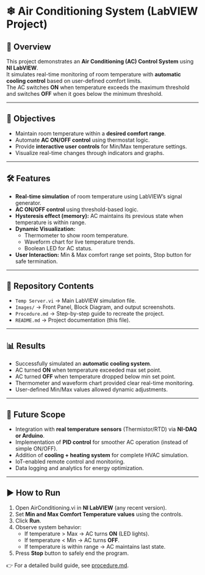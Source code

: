 # ❄ Air Conditioning System (LabVIEW Project)  

## 📌 Overview  
This project demonstrates an **Air Conditioning (AC) Control System** using **NI LabVIEW**.  
It simulates real-time monitoring of room temperature with **automatic cooling control** based on user-defined comfort limits.  
The AC switches **ON** when temperature exceeds the maximum threshold and switches **OFF** when it goes below the minimum threshold.   

---

## 🎯 Objectives  
- Maintain room temperature within a **desired comfort range**.  
- Automate **AC ON/OFF control** using thermostat logic.  
- Provide **interactive user controls** for Min/Max temperature settings.  
- Visualize real-time changes through indicators and graphs.  

---

## 🛠 Features  
- **Real-time simulation** of room temperature using LabVIEW’s signal generator.  
- **AC ON/OFF control** using threshold-based logic.  
- **Hysteresis effect (memory):** AC maintains its previous state when temperature is within range.  
- **Dynamic Visualization:**  
  - Thermometer to show room temperature.  
  - Waveform chart for live temperature trends.  
  - Boolean LED for AC status.  
- **User Interaction:** Min & Max comfort range set points, Stop button for safe termination.  

---

## 📂 Repository Contents  
- `Temp Server.vi` → Main LabVIEW simulation file.  
- `Images/` → Front Panel, Block Diagram, and output screenshots.  
- `Procedure.md` → Step-by-step guide to recreate the project.  
- `README.md` → Project documentation (this file).  

---

## 📊 Results  
- Successfully simulated an **automatic cooling system**.  
- AC turned **ON** when temperature exceeded max set point.  
- AC turned **OFF** when temperature dropped below min set point.  
- Thermometer and waveform chart provided clear real-time monitoring.  
- User-defined Min/Max values allowed dynamic adjustments.  

---

## 🔮 Future Scope  
- Integration with **real temperature sensors** (Thermistor/RTD) via **NI-DAQ or Arduino**.  
- Implementation of **PID control** for smoother AC operation (instead of simple ON/OFF).  
- Addition of **cooling + heating system** for complete HVAC simulation.  
- IoT-enabled remote control and monitoring.  
- Data logging and analytics for energy optimization.  

---

## ▶ How to Run  
1. Open AirConditioning.vi in **NI LabVIEW** (any recent version).  
2. Set **Min and Max Comfort Temperature values** using the controls.  
3. Click **Run**.  
4. Observe system behavior:  
   - If temperature > Max → AC turns **ON** (LED lights).  
   - If temperature < Min → AC turns **OFF**.  
   - If temperature is within range → AC maintains last state.  
5. Press **Stop** button to safely end the program.  

👉 For a detailed build guide, see [procedure.md](./procedure.md).
